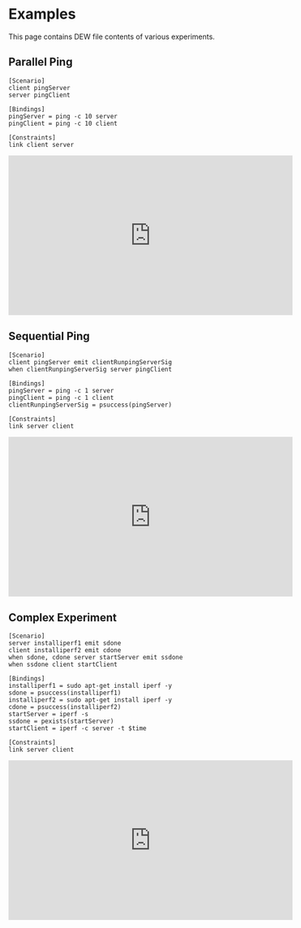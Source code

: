 # Examples

This page contains DEW file contents of various experiments.

## Parallel Ping

```
[Scenario]
client pingServer
server pingClient

[Bindings]
pingServer = ping -c 10 server
pingClient = ping -c 10 client

[Constraints]
link client server
```

<iframe width="560" height="315" src="https://www.youtube.com/embed/xljmWCC339M" frameborder="0" allow="accelerometer; autoplay; clipboard-write; encrypted-media; gyroscope; picture-in-picture" allowfullscreen></iframe><br>

## Sequential Ping

```
[Scenario]
client pingServer emit clientRunpingServerSig
when clientRunpingServerSig server pingClient 

[Bindings]
pingServer = ping -c 1 server
pingClient = ping -c 1 client
clientRunpingServerSig = psuccess(pingServer)

[Constraints]
link server client
```

<iframe width="560" height="315" src="https://www.youtube.com/embed/Q8b8NjjvI08" frameborder="0" allow="accelerometer; autoplay; clipboard-write; encrypted-media; gyroscope; picture-in-picture" allowfullscreen></iframe><br>

## Complex Experiment

```
[Scenario]
server installiperf1 emit sdone
client installiperf2 emit cdone
when sdone, cdone server startServer emit ssdone
when ssdone client startClient

[Bindings]
installiperf1 = sudo apt-get install iperf -y
sdone = psuccess(installiperf1) 
installiperf2 = sudo apt-get install iperf -y
cdone = psuccess(installiperf2)
startServer = iperf -s
ssdone = pexists(startServer)
startClient = iperf -c server -t $time

[Constraints]
link server client
```

<iframe width="560" height="315" src="https://www.youtube.com/embed/-WynHhWOHXs" frameborder="0" allow="accelerometer; autoplay; clipboard-write; encrypted-media; gyroscope; picture-in-picture" allowfullscreen></iframe><br>